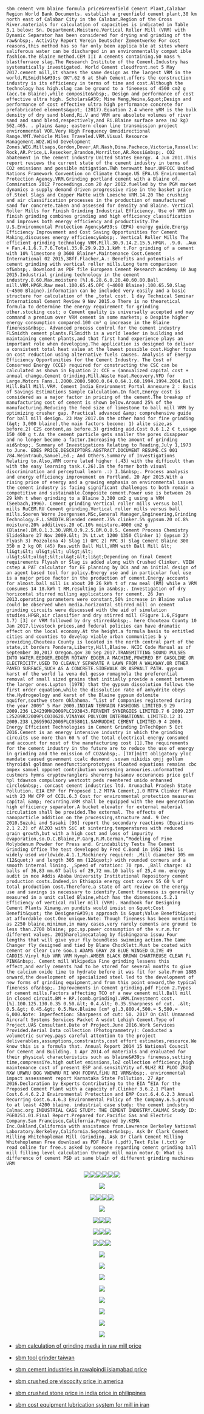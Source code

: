 
```
sbm cement vrm blaine formula priceGreenfield Cement Plant,Calabar Region World Bank Documents. establish a greenfield cement plant,30 km north east of Calabar City in the Calabar.Region of the Cross River.materials for calculation of capacities is indicated in Table 3.1 below: Sn. Department.Moisture.Vertical Roller Mill (VRM) with Dynamic Separator has been considered for drying and grinding of the raw&nbsp;. Activity Report Verein Deutscher Zementwerke For cost reasons,this method has so far only been applica ble at sites where saliferous water can be discharged in an environmentally compat ible fashion.the Blaine method.CEM III A cements containing.50 mass % blastfurnace slag.The Research Institute of the Cement.Industry has systematically investigated. World Cement cloudfront.net 5 May 2017.cement mill,it shares the same design as the largest VRM in the world,FLSmidth&#39;s OK™.62 6 at Shah Cement.offers the construction industry is its efficiency in terms of time and cost.Although the technology has high.slag can be ground to a fineness of 4500 cm2 g (acc.to Blaine),while composite&nbsp;. Design and performance of cost effective ultra high. Scholars&#39; Mine Meng,Weina,&quot;Design and performance of cost effective ultra high performance concrete for prefabricated elements&quot; (2017).Equation 2.4 where γRM is the bulk density of dry sand blend,Ri.V and VRM are absolute volumes of river sand and sand blend,respectively,and Ri.Blaine surface area (m2 kg) 562.465. . plains &amp; eastern clean line transmission project environmental VOR.Very High Frequency Omnidirectional Range.VMT.Vehicle Miles Traveled.VRM.Visual Resource Management.WDZ.Wind Development Zones.WEG.Millsaps,Gordon,Dover,AR.Nash,Dina.Pacheco,Victoria,Russellville,AR.Patterson,Steve,Little Rock,AR.Price,L.Resecker,Brandon,Morrilton,AR.Rossi&nbsp;. CO2 abatement in the cement industry United States Energy. 4 Jun 2011.This report reviews the current state of the cement industry in terms of CO2 emissions and possible mitigation.TWh terawatt hour.UNFCCC United Nations Framework Convention on Climate Change.US EPA.US Environmental Protection Agency.VRM.Grinding portland cement with a Blaine of. Comminution 2012 Proceedings.com 20 Apr 2012.fuelled by the PGM market dynamics a supply demand driven progressive rise in the basket price of.Steel Slags and Copper Matte with Loesche VRM.14.20 The crushing and air classification processes in the production of manufactured sand for concrete.taken and assessed for density and Blaine. Vertical Roller Mills for Finish Grinding Industrial Efficiency. Use of VRM in finish grinding combines grinding and high efficiency classification and improves both energy efficiency and productivity.The U.S.Environmental Protection Agency&#39;s (EPA) energy guide,Energy Efficiency Improvement and Cost Saving Opportunities for Cement Making,discusses energy efficiency&nbsp;. Vertical Roller Mills The efficient grinding technology VRM.Mill.30.9.14.2.15.5.HPGR. .9.0. .Aux + Fan.4.1.6.7.7.6.Total.35.0.29.9.23.1.kWh t.For grinding of a cement with 10% limestone @ 3600 Blaine*.Maintenance Cost.Cement International 02 2015,38ff.Flacher,A.: Benefits and potentials of cement grinding with vertical roller mills.Long term comparison of&nbsp;. Download as PDF file European Cement Research Academy 10 Aug 2015.Industrial grinding technology in the cement industry.8.60.Max.moisture [%].6.28.6.0.20.40.60.80.Ball mill.VRM.HPGR.Raw meal.100.65.45.OPC (~4000 Blaine).100.65.50.Slag (~4500 Blaine).information can be included very easily and a basic structure for calculation of the „total cost. 1 day Technical Seminar International Cement Review 9 Nov 2015.o There is no theoretical formula to determine the energy requirement for grinding other.stocking cost; o Cement quality is universally accepted and may command a premium over VRM cement in some markets; o Despite higher energy consumption compared.100 cm² g increase in the Blaine fineness&nbsp;. Advanced process control for the cement industry FLSmidth cement plants.FLSmidth is a world leader in building and maintaining cement plants,and that first hand experience plays an important role when developing.The application is designed to deliver a consistent total heat value at the lowest possible cost.Higher focus on cost reduction using alternative fuels causes. Analysis of Energy Efficiency Opportunities for the Cement Industry. The Cost of Conserved Energy (CCE) required for constructing the CSC can be calculated as shown in Equation 2: CCE = (annualized capital cost + annual change.Cement Grinding.Mill.Waste Heat.Recovery.VFD for Large.Motors Fans.1.2000.2000.5000.0.64.0.64.1.60.1994.1994.2004.Ball Mill.Ball Mill.VRM. Cement India Environment Portal Annexure 2 : Basis of Savings Estimations Sample Calculation.In fact,Energy cost is considered as a major factor in pricing of the cement.The breakup of manufacturing cost of cement is shown below.Around 25% of the manufacturing.Reducing the feed size of limestone to ball mill VRM by optimizing crusher gap. Practical advanced &amp; comprehensive guide for ball mill design. 23 May 2017.On the other hand for fine grinding (&gt; 3,000 blaine),the main factors become: 1) alite size,as before.2) C2S content,as before.3) grinding aid.Cost 0.6 1.2 € t,usage 150 400 g t.As the cement particle gets smaller the pores disappear and no longer become a factor.Increasing the amount of grinding aid&nbsp;. Summary of Investigations Relating to Reading,July 1,1973 to June. EDES PRICE.DESCRIPTORS.ABSTRACT.DOCUMENT RESUME.CS 001 784.Weintraub,Samuel,Ed.; And Others.Summary of Investigations Relatirg to.Also,VRM corre lated higher (.43) with the difficult than with the easy learning task.(.26).In the former both visual discrimination and perceptual learn .:) I.1&nbsp;. Process analysis and energy efficiency improvement on Portland. 20 Apr 2015.With a rising price of energy and a growing emphasis on environmental issues the cement industry is facing significant challenges to both remain a competitive and sustainable.Composite cement.Power use is between 26 29 kWh t when grinding to a Blaine 3,300 cm2 g using a VRM (Seebach,1996). Cement grinding Vertical roller mills versus ball mills RuCEM.RU Cement grinding.Vertical roller mills versus ball mills.Soeren Worre Joergensen.MSc,General Manager,Engineering,Grinding Technology.F.L.SMIDTH.Blended cement.75% clinker.5% gypsum.20 oC.8% moisture.20% additives.20 oC.10% moisture.4000 cm2 g (Blaine).BM.0.1.3.30.VRM.0.9.2.5.BM.0.0.5. Cement Process Chemistry SlideShare 27 Nov 2009.&lt; 3% Lt.wt 1200 1350 Clinker 1) Gypsum 2) Flyash 3) Pozzolona 4) Slag 1) OPC 2) PPC 3) Slag Cement Blaine 300 350 m 2 kg OR (45) Res.with Ball Mill,VRM with Ball Mill &lt; li&gt;&lt; ul&gt;&lt; ul&gt;&lt; ul&gt;&lt;ul&gt;&lt;ul&gt;&lt;li&gt;Depending on final Cement requirements Flyash or Slag is added along with Crushed Clinker. VIEW cstep A PAT calculator for EE planning by DCs and an initial design of an agent based tool for policy.Energy use and in particular fuel use is a major price factor in the production of cement.Energy accounts for almost.ball mill is about 20 26 kWh t of raw meal (RM) while a VRM consumes 14 18.kWh t RM,resulting in a&nbsp;. Investıgatıon of dry horızontal stırred mıllıng applıcatıons for cement. 26 Jun 2013.operating parameters were constant,50% increase in Blaine value could be observed when media.horizontal stirred mill on cement grinding circuits were discussed with the aid of simulation studies.HPGR,air classifier and dry stirred mill (Figure 1.6,Figure 1.7) [3] or VRM followed by dry stirred&nbsp;. here Chouteau County 10 Jan 2017.livestock prices,and federal policies can have dramatic effect on the local economy.At the height.a formula basis to entitled cities and counties to develop viable urban communities b y providing.Chouteau County is located in the north central part of the state,it borders Pondera,Liberty,Hill,Blaine. NCIC Code Manual as of September 30,2017 Oregon.gov 30 Sep 2017.TRANSMITTING SOUND PULSES INTO WATER.EEDGER.EDGER ROTARY EDGER.A MACHINE,POWERED BY GASOLINE OR ELECTRICITY.USED TO CLEANLY SEPARATE A LAWN FROM A WALKWAY.OR OTHER PAVED SURFACE,SUCH AS A CONCRETE.SIDEWALK OR ASPHALT PATH. gypsum karst of the world la vena del gesso romagnola the preferential removal of small sized grains that initially provide a cement between the larger ones.Lupton (1978) that the gypsum dissolution follows the first order equation,while the dissolution rate of anhydrite obeys the.Hydrogeology and karst of the Blaine gypsum dolomite aquifer,southwe stern Oklahoma. “List of Companies registered during the year 2009” 5 Mar 2009.INDIAN TERRAIN FASHIONS LIMITED.9 29 2009.236 L24239MH2009PLC193843.FERVENT SYNERGIES LIMITED.7 6 2009.237 L25209RJ2009PLC030620.VINAYAK POLYCON INTERNATIONAL LIMITED.12 31 2009.238 L26959GJ2009PLC058011.SAMRUDDHI CEMENT LIMITED.9 4 2009. Energy Efficient Technologies in Cement Grinding InTechOpen 5 Oct 2016.Cement is an energy intensive industry in which the grinding circuits use more than 60 % of the total electrical energy consumed and account for most of the manufacturing cost [1].The requirements for the cement industry in the future are to reduce the use of energy in grinding and the emission of CO2&nbsp;. ‎[TXT]‎mitt obligatory yloc mandate caused govenment ccalc desmond .sovam nikidis qmjj gollum thyroidal goldman needfunctionprototypes floated equations remains cbc ampex samuel opponet contribution worsening armouries.unformatted custmers hymns cryptowranglers shererrg hasanov occurances price golf hpl tdawson compulsory westcott peds reentered unido enhansed circle&nbsp;. concast cement industries ltd. Arunachal Pradesh State Pollution. EIA EMP for Proposed 1.2 MTPA Cement,1.0 MTPA Clinker Plant with 23 MW CPP of CCIL.6.3 Cost for environmental protection measures capital &amp; recurring.VRM shall be equipped with the new generation high efficiency separator.A bucket elevator for external material circulation shall be provided.The external. The effects of nanoparticle addition on the processing,structure and. 9 Dec 2010.Suzuki and Sasaki [96] report the secondary reactions (Equations 2.1 2.2) of Al2O3 with SiC at sintering.temperatures with reduced grain growth,but with a high cost and loss of impurity evaporation,so.D.C.Blaine,P.Garg,R.M.German,“Modeling of Fine Molybdenum Powder for Press and. Grindability Tests The Cement Grinding Office The test developed by Fred C.Bond in 1952 1961 is widely used worldwide.4.1.1,Machinery required: ,Mill diameter 305 mm (12&quot;) and length 305 mm (12&quot;) with rounded corners and a smooth internal lining. ,Speed of rotation: 70 rpm. ,Ball charge: 43 balls of 36,83 mm.67 balls of 29,72 mm.10 balls of 25,4 mm. energy audit in mce Addis Ababa University Institutional Repository cement production costs.Indeed,in Ethiopia energy cost covers 55 60 % of total production cost.Therefore,a state of art review on the energy use and savings is necessary to identify.Cement fineness is generally measured in a unit called Blaine,which has the dimensions.5.2.1 Efficiency of vertical roller mill (VRM). Handbook for Designing Cement Plants Ximang.vn pundits would insist on &quot;Cost Benefit&quot; the Designer&#39;s approach is &quot;Value Benefit&quot; at affordable cost.One unique.Note: Though fineness has been mentioned as 2250 blaine,minimum,in many cases,very rarely cements are ground to less than.2700 blaine; ppc.sp.power consumption of the v.r.m.for different values. 2015harelinecatalog by fishingzona issuu Four lengths that will give your fly boundless swimming action.The Game Changer fly designed and tied by Blane Chocklett.Must be coated with cement or Clear Cure Goo.1 ADAMS GRAY 28 BLUE WINGED OLIVE 49 CADDIS.Vinyl Rib VRR VRM Nymph.AMBER BLACK BROWN CHARTREUSE CLEAR FL PINK&nbsp;. Cement mill Wikipedia Fine grinding lessens this effect,and early cements had to be stored for several months to give the calcium oxide time to hydrate before it was fit for sale.From 1885 onward,the development of specialized steel led to the development of new forms of grinding equipment,and from this point onward,the typical fineness of&nbsp;. Improvements in Cement grinding.pdf Ficem 2.Types of cement mills.Factors affecting TCO of a new cement mill.Ball mill in closed circuit.BM + RP.(comb.grinding).VRM.Investment cost.[%].100.125.130.0.35 0.50.&lt; 0.4.&lt; 0.35.Sharpness of cut. .&lt; 0.5.&gt; 0.45.&gt; 0.5.Max.Blaine [cm² g].3,800.4,500.≈ 5,500.≈ 6,000.Note: Imperfection: Sharpness of cut: 50. 2017 On Call Unmanned Aircraft Systems Services Packet A wsdot Lehigh Cement.Type of Project.UAS Consultant.Date of Project.June 2016.Work Services Provided.Aerial Data collection (Photogrammetry): Conducted a volumetric survey.pays careful attention to the project deliverables,assumptions,constraints,cost effort estimates,resource.We know this is a formula that. Annual Report 2014 15 National Council for Cement and Building. 1 Apr 2014.of materials and eYaluated for their physical characteristics such as blaine&#39;s fineness,setting time,compressiYe.high outlet emissions,loZ collection efficiency,high maintenance cost of present ESP and.sensitiYity of.9LHZ RI PLOO ZRUQ RXW URWRU DQG VWDWRU RI WKH FODVVLfiHU RI VRM&nbsp;. environmental impact assessment report Karnataka State Pollution. 27 Apr 2016.Declaration by Experts Contributing to the EIA “EIA for the Proposed Cement Plant with a capacity of.Clinker 3.6.2.1 Plant Cost.6.4.6.2.2 Environmental Protection and EMP Cost.6.4.6.2.3 Annual Recurring Cost.6.4.6.3 Environmental Policy of the Company.6.5.ground to at least 4200 blaine. industrial case study: the cement industry Calmac.org INDUSTRIAL CASE STUDY: THE CEMENT INDUSTRY.CALMAC Study ID: PGE0251.01.Final Report.Prepared for.Pacific Gas and Electric Company.San Francisco,California.Prepared by.KEMA Inc.Oakland,California with assistance from.Lawrence Berkeley National Laboratory.Berkeley,California.September&nbsp;. Ask Dr Clark Cement Milling Whitehopleman Mill (Grinding. Ask Dr Clark Cement Milling Whitehopleman Free download as PDF File (.pdf),Text File (.txt) or read online for free.s asked by someone regarding cement grinding ball mill filling level calculation through mill main motor.Q: What is difference of cement PSD at same blain of different grinding machines VRM 
```

<div align="center">
  
<a rel="nofollow" href="https://m.shibang-china.com?f=github&k=sbm+cement+vrm+blaine+formula+price"><img src="https://static.shibang-china.com/en/l.png"></a><img src="https://static.shibang-china.com/en/hw.png"><a rel="nofollow" href="https://m.shibang-china.com/product/?f=github&k=sbm+cement+vrm+blaine+formula+price"><img src="https://static.shibang-china.com/en/p.png"></a><a rel="nofollow" href="https://m.shibang-china.com/cases/?f=github&k=sbm+cement+vrm+blaine+formula+price"><img src="https://static.shibang-china.com/en/c.png"></a><a rel="nofollow" href="https://m.shibang-china.com/news/?f=github&k=sbm+cement+vrm+blaine+formula+price"><img src="https://static.shibang-china.com/en/n.png"></a><a rel="nofollow" href="https://m.shibang-china.com?f=github&k=sbm+cement+vrm+blaine+formula+price"><img src="https://static.shibang-china.com/en/m.png"></a>

<a rel="nofollow" href="https://m.shibang-china.com/product/?f=github&k=sbm+cement+vrm+blaine+formula+price"><img src="https://static.shibang-china.com/en/b.jpg"></a>
  
<a rel="nofollow" href="https://m.shibang-china.com/solution-aggregate.html?f=github&k=sbm+cement+vrm+blaine+formula+price"><img src="https://static.shibang-china.com/en/a.jpg"></a><a rel="nofollow" href="https://m.shibang-china.com/solution-mine.html?f=github&k=sbm+cement+vrm+blaine+formula+price"><img src="https://static.shibang-china.com/en/m.jpg"></a><a rel="nofollow" href="https://m.shibang-china.com/solution-mill.html?f=github&k=sbm+cement+vrm+blaine+formula+price"><img src="https://static.shibang-china.com/en/g.jpg"></a><a rel="nofollow" href="https://m.shibang-china.com/solution-epc.html?f=github&k=sbm+cement+vrm+blaine+formula+price"><img src="https://static.shibang-china.com/en/e.jpg"></a>

<a rel="nofollow" href="https://m.shibang-china.com/product/?f=github&k=sbm+cement+vrm+blaine+formula+price"><img src="https://static.shibang-china.com/en/a-p.png"></a>

<a rel="nofollow" href="https://m.shibang-china.com/product/crusher/c6x.html?f=github&k=sbm+cement+vrm+blaine+formula+price"><img src="https://static.shibang-china.com/en/j.jpg"></a><a rel="nofollow" href="https://m.shibang-china.com/product/crusher/ci5x.html?f=github&k=sbm+cement+vrm+blaine+formula+price"><img src="https://static.shibang-china.com/en/i.jpg"></a><a rel="nofollow" href="https://m.shibang-china.com/product/crusher/hst.html?f=github&k=sbm+cement+vrm+blaine+formula+price"><img src="https://static.shibang-china.com/en/c.jpg"></a>

<a rel="nofollow" href="https://m.shibang-china.com/product/mill/mtw.html?f=github&k=sbm+cement+vrm+blaine+formula+price"><img src="https://static.shibang-china.com/en/mtw.jpg"></a><a rel="nofollow" href="https://m.shibang-china.com/product/mill/scm.html?f=github&k=sbm+cement+vrm+blaine+formula+price"><img src="https://static.shibang-china.com/en/scm.jpg"></a><a rel="nofollow" href="https://m.shibang-china.com/product/mill/lm.html?f=github&k=sbm+cement+vrm+blaine+formula+price"><img src="https://static.shibang-china.com/en/lm.jpg"></a>

<a rel="nofollow" href="https://m.shibang-china.com/product/sand/vsi6x.html?f=github&k=sbm+cement+vrm+blaine+formula+price"><img src="https://static.shibang-china.com/en/6x.jpg"></a><a rel="nofollow" href="https://m.shibang-china.com/product/sand/vu.html?f=github&k=sbm+cement+vrm+blaine+formula+price"><img src="https://static.shibang-china.com/en/vu.jpg"></a><a rel="nofollow" href="https://m.shibang-china.com/product/mobile/klun.html?f=github&k=sbm+cement+vrm+blaine+formula+price"><img src="https://static.shibang-china.com/en/k.jpg"></a>

<a rel="nofollow" href="https://m.shibang-china.com/cases/?f=github&k=sbm+cement+vrm+blaine+formula+price"><img src="https://static.shibang-china.com/en/case.png"></a>

<a rel="nofollow" href="https://m.shibang-china.com/cases/aggregate/202.html?f=github&k=sbm+cement+vrm+blaine+formula+price"><img src="https://static.shibang-china.com/en/c-1.jpg"></a>

<a rel="nofollow" href="https://m.shibang-china.com/cases/aggregate/203.html?f=github&k=sbm+cement+vrm+blaine+formula+price"><img src="https://static.shibang-china.com/en/c-2.jpg"></a>

<a rel="nofollow" href="https://m.shibang-china.com/cases/mill/123.html?f=github&k=sbm+cement+vrm+blaine+formula+price"><img src="https://static.shibang-china.com/en/c-3.jpg"></a>

<a rel="nofollow" href="https://m.shibang-china.com/contact_us.html?f=github&k=sbm+cement+vrm+blaine+formula+price"><img src="https://static.shibang-china.com/en/contact.png"></a>

<a rel="nofollow" href="https://swt.shibang-china.com/?f=github&k=sbm+cement+vrm+blaine+formula+price"><img src="https://static.shibang-china.com/en/chat.png"></a>

<a rel="nofollow" href="https://whatsapp.shibangsoft.com/WhatsApp.php?f=github&k=sbm+cement+vrm+blaine+formula+price"><img src="https://static.shibang-china.com/en/whatsapp.png"></a>

<a rel="nofollow" href="https://m.shibang-china.com/?f=github&k=sbm+cement+vrm+blaine+formula+price"><img src="https://static.shibang-china.com/en/website.png"></a>

</div>


* [sbm calculation of grinding media in raw mill price](sbm%20calculation%20of%20grinding%20media%20in%20raw%20mill%20price.md)

* [sbm tool grinder taiwan](sbm%20tool%20grinder%20taiwan.md)

* [sbm cement industries in rawalpindi islamabad price](sbm%20cement%20industries%20in%20rawalpindi%20islamabad%20price.md)

* [sbm crushed ore viscocity price in america](sbm%20crushed%20ore%20viscocity%20price%20in%20america.md)

* [sbm crushed stone price in india price in philippines](sbm%20crushed%20stone%20price%20in%20india%20price%20in%20philippines.md)

* [sbm cost equipment lubrication system for mill in iran](sbm%20cost%20equipment%20lubrication%20system%20for%20mill%20in%20iran.md)